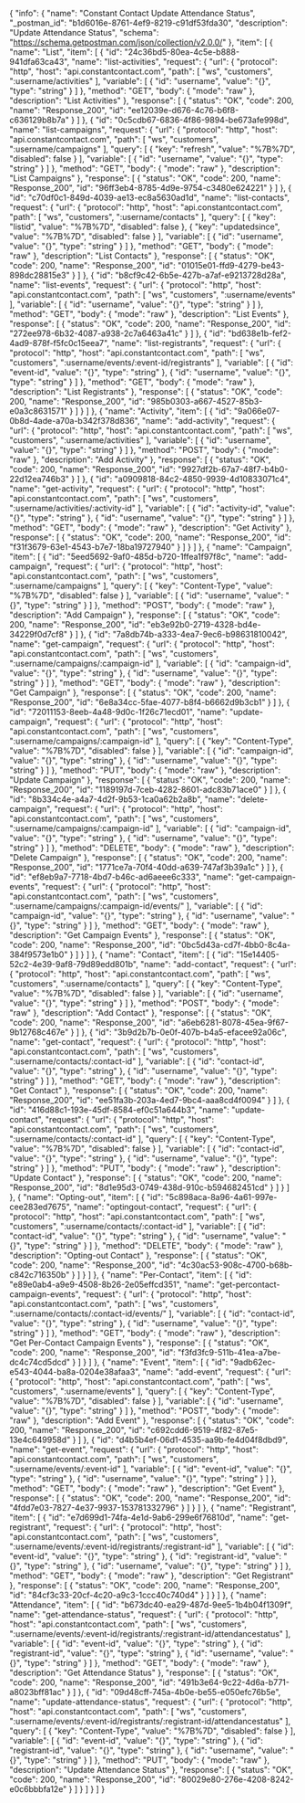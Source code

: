 {
  "info": {
    "name": "Constant Contact Update Attendance Status",
    "_postman_id": "b1d6016e-8761-4ef9-8219-c91df53fda30",
    "description": "Update Attendance Status",
    "schema": "https://schema.getpostman.com/json/collection/v2.0.0/"
  },
  "item": [
    {
      "name": "List",
      "item": [
        {
          "id": "24c36bd5-80ea-4c5e-b888-941dfa63ca43",
          "name": "list-activities",
          "request": {
            "url": {
              "protocol": "http",
              "host": "api.constantcontact.com",
              "path": [
                "ws",
                "customers",
                ":username/activities"
              ],
              "variable": [
                {
                  "id": "username",
                  "value": "{}",
                  "type": "string"
                }
              ]
            },
            "method": "GET",
            "body": {
              "mode": "raw"
            },
            "description": "List Activities"
          },
          "response": [
            {
              "status": "OK",
              "code": 200,
              "name": "Response_200",
              "id": "ee12039e-d676-4c76-b6f8-c636129b8b7a"
            }
          ]
        },
        {
          "id": "0c5cdb67-6836-4f86-9894-be673afe998d",
          "name": "list-campaigns",
          "request": {
            "url": {
              "protocol": "http",
              "host": "api.constantcontact.com",
              "path": [
                "ws",
                "customers",
                ":username/campaigns"
              ],
              "query": [
                {
                  "key": "refresh",
                  "value": "%7B%7D",
                  "disabled": false
                }
              ],
              "variable": [
                {
                  "id": "username",
                  "value": "{}",
                  "type": "string"
                }
              ]
            },
            "method": "GET",
            "body": {
              "mode": "raw"
            },
            "description": "List Campaigns"
          },
          "response": [
            {
              "status": "OK",
              "code": 200,
              "name": "Response_200",
              "id": "96ff3eb4-8785-4d9e-9754-c3480e624221"
            }
          ]
        },
        {
          "id": "c70df0c1-849d-4039-ae13-ec8a5630ad1d",
          "name": "list-contacts",
          "request": {
            "url": {
              "protocol": "http",
              "host": "api.constantcontact.com",
              "path": [
                "ws",
                "customers",
                ":username/contacts"
              ],
              "query": [
                {
                  "key": "listid",
                  "value": "%7B%7D",
                  "disabled": false
                },
                {
                  "key": "updatedsince",
                  "value": "%7B%7D",
                  "disabled": false
                }
              ],
              "variable": [
                {
                  "id": "username",
                  "value": "{}",
                  "type": "string"
                }
              ]
            },
            "method": "GET",
            "body": {
              "mode": "raw"
            },
            "description": "List Contacts"
          },
          "response": [
            {
              "status": "OK",
              "code": 200,
              "name": "Response_200",
              "id": "01015e01-ffd9-4279-be43-898dc28815e3"
            }
          ]
        },
        {
          "id": "b8cf9c42-6b5e-427b-a7af-e9213728d28a",
          "name": "list-events",
          "request": {
            "url": {
              "protocol": "http",
              "host": "api.constantcontact.com",
              "path": [
                "ws",
                "customers",
                ":username/events"
              ],
              "variable": [
                {
                  "id": "username",
                  "value": "{}",
                  "type": "string"
                }
              ]
            },
            "method": "GET",
            "body": {
              "mode": "raw"
            },
            "description": "List Events"
          },
          "response": [
            {
              "status": "OK",
              "code": 200,
              "name": "Response_200",
              "id": "272ee978-6b32-4087-a938-2c7a6463a41c"
            }
          ]
        },
        {
          "id": "bd638e1b-fef2-4ad9-878f-f5fc0c15eea7",
          "name": "list-registrants",
          "request": {
            "url": {
              "protocol": "http",
              "host": "api.constantcontact.com",
              "path": [
                "ws",
                "customers",
                ":username/events/:event-id/registrants"
              ],
              "variable": [
                {
                  "id": "event-id",
                  "value": "{}",
                  "type": "string"
                },
                {
                  "id": "username",
                  "value": "{}",
                  "type": "string"
                }
              ]
            },
            "method": "GET",
            "body": {
              "mode": "raw"
            },
            "description": "List Registrants"
          },
          "response": [
            {
              "status": "OK",
              "code": 200,
              "name": "Response_200",
              "id": "985b0303-a667-4527-85b3-e0a3c8631571"
            }
          ]
        }
      ]
    },
    {
      "name": "Activity",
      "item": [
        {
          "id": "9a066e07-0b8d-4ade-a70a-b342f378d836",
          "name": "add-activity",
          "request": {
            "url": {
              "protocol": "http",
              "host": "api.constantcontact.com",
              "path": [
                "ws",
                "customers",
                ":username/activities"
              ],
              "variable": [
                {
                  "id": "username",
                  "value": "{}",
                  "type": "string"
                }
              ]
            },
            "method": "POST",
            "body": {
              "mode": "raw"
            },
            "description": "Add Activity"
          },
          "response": [
            {
              "status": "OK",
              "code": 200,
              "name": "Response_200",
              "id": "9927df2b-67a7-48f7-b4b0-22d12ea746b3"
            }
          ]
        },
        {
          "id": "a0909818-84c2-4850-9939-4d10833071c4",
          "name": "get-activity",
          "request": {
            "url": {
              "protocol": "http",
              "host": "api.constantcontact.com",
              "path": [
                "ws",
                "customers",
                ":username/activities/:activity-id"
              ],
              "variable": [
                {
                  "id": "activity-id",
                  "value": "{}",
                  "type": "string"
                },
                {
                  "id": "username",
                  "value": "{}",
                  "type": "string"
                }
              ]
            },
            "method": "GET",
            "body": {
              "mode": "raw"
            },
            "description": "Get Activity"
          },
          "response": [
            {
              "status": "OK",
              "code": 200,
              "name": "Response_200",
              "id": "f31f3679-63e1-4543-b7e7-18ba19727940"
            }
          ]
        }
      ]
    },
    {
      "name": "Campaign",
      "item": [
        {
          "id": "5eed5692-9af0-485d-b720-1ffea1f97f8c",
          "name": "add-campaign",
          "request": {
            "url": {
              "protocol": "http",
              "host": "api.constantcontact.com",
              "path": [
                "ws",
                "customers",
                ":username/campaigns"
              ],
              "query": [
                {
                  "key": "Content-Type",
                  "value": "%7B%7D",
                  "disabled": false
                }
              ],
              "variable": [
                {
                  "id": "username",
                  "value": "{}",
                  "type": "string"
                }
              ]
            },
            "method": "POST",
            "body": {
              "mode": "raw"
            },
            "description": "Add Campaign"
          },
          "response": [
            {
              "status": "OK",
              "code": 200,
              "name": "Response_200",
              "id": "eb3e92b0-2719-4328-bd4e-34229f0d7cf8"
            }
          ]
        },
        {
          "id": "7a8db74b-a333-4ea7-9ec6-b98631810042",
          "name": "get-campaign",
          "request": {
            "url": {
              "protocol": "http",
              "host": "api.constantcontact.com",
              "path": [
                "ws",
                "customers",
                ":username/campaigns/:campaign-id"
              ],
              "variable": [
                {
                  "id": "campaign-id",
                  "value": "{}",
                  "type": "string"
                },
                {
                  "id": "username",
                  "value": "{}",
                  "type": "string"
                }
              ]
            },
            "method": "GET",
            "body": {
              "mode": "raw"
            },
            "description": "Get Campaign"
          },
          "response": [
            {
              "status": "OK",
              "code": 200,
              "name": "Response_200",
              "id": "6e8a34cc-5fae-4077-b8f4-b6662d9b3cb1"
            }
          ]
        },
        {
          "id": "72011153-8eeb-4a48-9d0c-1f26c71ecd01",
          "name": "update-campaign",
          "request": {
            "url": {
              "protocol": "http",
              "host": "api.constantcontact.com",
              "path": [
                "ws",
                "customers",
                ":username/campaigns/:campaign-id"
              ],
              "query": [
                {
                  "key": "Content-Type",
                  "value": "%7B%7D",
                  "disabled": false
                }
              ],
              "variable": [
                {
                  "id": "campaign-id",
                  "value": "{}",
                  "type": "string"
                },
                {
                  "id": "username",
                  "value": "{}",
                  "type": "string"
                }
              ]
            },
            "method": "PUT",
            "body": {
              "mode": "raw"
            },
            "description": "Update Campaign"
          },
          "response": [
            {
              "status": "OK",
              "code": 200,
              "name": "Response_200",
              "id": "1189197d-7ceb-4282-8601-adc83b71ace0"
            }
          ]
        },
        {
          "id": "8b334c4e-a4a7-4d2f-9b53-1ca0a62b2a8b",
          "name": "delete-campaign",
          "request": {
            "url": {
              "protocol": "http",
              "host": "api.constantcontact.com",
              "path": [
                "ws",
                "customers",
                ":username/campaigns/:campaign-id"
              ],
              "variable": [
                {
                  "id": "campaign-id",
                  "value": "{}",
                  "type": "string"
                },
                {
                  "id": "username",
                  "value": "{}",
                  "type": "string"
                }
              ]
            },
            "method": "DELETE",
            "body": {
              "mode": "raw"
            },
            "description": "Delete Campaign"
          },
          "response": [
            {
              "status": "OK",
              "code": 200,
              "name": "Response_200",
              "id": "1771ce7a-70f4-40dd-a639-747af3b39a1c"
            }
          ]
        },
        {
          "id": "ef8eb9a7-7718-4bd7-b46c-ad6aeee6c333",
          "name": "get-campaign-events",
          "request": {
            "url": {
              "protocol": "http",
              "host": "api.constantcontact.com",
              "path": [
                "ws",
                "customers",
                ":username/campaigns/:campaign-id/events/"
              ],
              "variable": [
                {
                  "id": "campaign-id",
                  "value": "{}",
                  "type": "string"
                },
                {
                  "id": "username",
                  "value": "{}",
                  "type": "string"
                }
              ]
            },
            "method": "GET",
            "body": {
              "mode": "raw"
            },
            "description": "Get Campaign Events"
          },
          "response": [
            {
              "status": "OK",
              "code": 200,
              "name": "Response_200",
              "id": "0bc5d43a-cd7f-4bb0-8c4a-384f9573e1b0"
            }
          ]
        }
      ]
    },
    {
      "name": "Contact",
      "item": [
        {
          "id": "15e14405-52c2-4e39-9af8-79d89edd801b",
          "name": "add-contact",
          "request": {
            "url": {
              "protocol": "http",
              "host": "api.constantcontact.com",
              "path": [
                "ws",
                "customers",
                ":username/contacts"
              ],
              "query": [
                {
                  "key": "Content-Type",
                  "value": "%7B%7D",
                  "disabled": false
                }
              ],
              "variable": [
                {
                  "id": "username",
                  "value": "{}",
                  "type": "string"
                }
              ]
            },
            "method": "POST",
            "body": {
              "mode": "raw"
            },
            "description": "Add Contact"
          },
          "response": [
            {
              "status": "OK",
              "code": 200,
              "name": "Response_200",
              "id": "a6eb6281-8078-45ea-9f67-9b12768c467e"
            }
          ]
        },
        {
          "id": "3b9d2b7b-0e0f-407b-b4a5-efacee92a06c",
          "name": "get-contact",
          "request": {
            "url": {
              "protocol": "http",
              "host": "api.constantcontact.com",
              "path": [
                "ws",
                "customers",
                ":username/contacts/:contact-id"
              ],
              "variable": [
                {
                  "id": "contact-id",
                  "value": "{}",
                  "type": "string"
                },
                {
                  "id": "username",
                  "value": "{}",
                  "type": "string"
                }
              ]
            },
            "method": "GET",
            "body": {
              "mode": "raw"
            },
            "description": "Get Contact"
          },
          "response": [
            {
              "status": "OK",
              "code": 200,
              "name": "Response_200",
              "id": "ee51fa3b-203a-4ed7-9bc4-aaa8cd4f0094"
            }
          ]
        },
        {
          "id": "416d88c1-193e-45df-8584-ef0c51a644b3",
          "name": "update-contact",
          "request": {
            "url": {
              "protocol": "http",
              "host": "api.constantcontact.com",
              "path": [
                "ws",
                "customers",
                ":username/contacts/:contact-id"
              ],
              "query": [
                {
                  "key": "Content-Type",
                  "value": "%7B%7D",
                  "disabled": false
                }
              ],
              "variable": [
                {
                  "id": "contact-id",
                  "value": "{}",
                  "type": "string"
                },
                {
                  "id": "username",
                  "value": "{}",
                  "type": "string"
                }
              ]
            },
            "method": "PUT",
            "body": {
              "mode": "raw"
            },
            "description": "Update Contact"
          },
          "response": [
            {
              "status": "OK",
              "code": 200,
              "name": "Response_200",
              "id": "8d1e95d3-0749-438d-910c-b594682451cd"
            }
          ]
        }
      ]
    },
    {
      "name": "Opting-out",
      "item": [
        {
          "id": "5c898aca-8a96-4a61-997e-cee283ed7675",
          "name": "optingout-contact",
          "request": {
            "url": {
              "protocol": "http",
              "host": "api.constantcontact.com",
              "path": [
                "ws",
                "customers",
                ":username/contacts/:contact-id"
              ],
              "variable": [
                {
                  "id": "contact-id",
                  "value": "{}",
                  "type": "string"
                },
                {
                  "id": "username",
                  "value": "{}",
                  "type": "string"
                }
              ]
            },
            "method": "DELETE",
            "body": {
              "mode": "raw"
            },
            "description": "Opting-out Contact"
          },
          "response": [
            {
              "status": "OK",
              "code": 200,
              "name": "Response_200",
              "id": "4c30ac53-908c-4700-b68b-c842c716350b"
            }
          ]
        }
      ]
    },
    {
      "name": "Per-Contact",
      "item": [
        {
          "id": "e89e0ab4-a9e9-4508-8b26-2e05effcd351",
          "name": "get-percontact-campaign-events",
          "request": {
            "url": {
              "protocol": "http",
              "host": "api.constantcontact.com",
              "path": [
                "ws",
                "customers",
                ":username/contacts/:contact-id/events/"
              ],
              "variable": [
                {
                  "id": "contact-id",
                  "value": "{}",
                  "type": "string"
                },
                {
                  "id": "username",
                  "value": "{}",
                  "type": "string"
                }
              ]
            },
            "method": "GET",
            "body": {
              "mode": "raw"
            },
            "description": "Get Per-Contact Campaign Events"
          },
          "response": [
            {
              "status": "OK",
              "code": 200,
              "name": "Response_200",
              "id": "f3fd3fc9-511b-41ea-a7be-dc4c74cd5dcd"
            }
          ]
        }
      ]
    },
    {
      "name": "Event",
      "item": [
        {
          "id": "9adb62ec-e543-4044-ba8a-0204e38afaa3",
          "name": "add-event",
          "request": {
            "url": {
              "protocol": "http",
              "host": "api.constantcontact.com",
              "path": [
                "ws",
                "customers",
                ":username/events"
              ],
              "query": [
                {
                  "key": "Content-Type",
                  "value": "%7B%7D",
                  "disabled": false
                }
              ],
              "variable": [
                {
                  "id": "username",
                  "value": "{}",
                  "type": "string"
                }
              ]
            },
            "method": "POST",
            "body": {
              "mode": "raw"
            },
            "description": "Add Event"
          },
          "response": [
            {
              "status": "OK",
              "code": 200,
              "name": "Response_200",
              "id": "c692cdd6-9519-4f82-87e5-13e4c649958d"
            }
          ]
        },
        {
          "id": "d4b5b4ef-06d1-4535-aa9b-fe4d04f8dbd9",
          "name": "get-event",
          "request": {
            "url": {
              "protocol": "http",
              "host": "api.constantcontact.com",
              "path": [
                "ws",
                "customers",
                ":username/events/:event-id"
              ],
              "variable": [
                {
                  "id": "event-id",
                  "value": "{}",
                  "type": "string"
                },
                {
                  "id": "username",
                  "value": "{}",
                  "type": "string"
                }
              ]
            },
            "method": "GET",
            "body": {
              "mode": "raw"
            },
            "description": "Get Event"
          },
          "response": [
            {
              "status": "OK",
              "code": 200,
              "name": "Response_200",
              "id": "4fdd7e03-7827-4e37-9937-153781332796"
            }
          ]
        }
      ]
    },
    {
      "name": "Registrant",
      "item": [
        {
          "id": "e7d699d1-74fa-4e1d-9ab6-299e6f76810d",
          "name": "get-registrant",
          "request": {
            "url": {
              "protocol": "http",
              "host": "api.constantcontact.com",
              "path": [
                "ws",
                "customers",
                ":username/events/:event-id/registrants/:registrant-id"
              ],
              "variable": [
                {
                  "id": "event-id",
                  "value": "{}",
                  "type": "string"
                },
                {
                  "id": "registrant-id",
                  "value": "{}",
                  "type": "string"
                },
                {
                  "id": "username",
                  "value": "{}",
                  "type": "string"
                }
              ]
            },
            "method": "GET",
            "body": {
              "mode": "raw"
            },
            "description": "Get Registrant"
          },
          "response": [
            {
              "status": "OK",
              "code": 200,
              "name": "Response_200",
              "id": "84cf3c33-20cf-4c20-a9c3-1ccc40c740d4"
            }
          ]
        }
      ]
    },
    {
      "name": "Attendance",
      "item": [
        {
          "id": "b673dc40-ea29-487d-9ee5-1b4b04f1309f",
          "name": "get-attendance-status",
          "request": {
            "url": {
              "protocol": "http",
              "host": "api.constantcontact.com",
              "path": [
                "ws",
                "customers",
                ":username/events/:event-id/registrants/:registrant-id/attendancestatus"
              ],
              "variable": [
                {
                  "id": "event-id",
                  "value": "{}",
                  "type": "string"
                },
                {
                  "id": "registrant-id",
                  "value": "{}",
                  "type": "string"
                },
                {
                  "id": "username",
                  "value": "{}",
                  "type": "string"
                }
              ]
            },
            "method": "GET",
            "body": {
              "mode": "raw"
            },
            "description": "Get Attendance Status"
          },
          "response": [
            {
              "status": "OK",
              "code": 200,
              "name": "Response_200",
              "id": "491b3e64-9c22-4d6a-b771-a8023bff81ac"
            }
          ]
        },
        {
          "id": "09d48cff-745a-4b0e-be55-e050efc76b5e",
          "name": "update-attendance-status",
          "request": {
            "url": {
              "protocol": "http",
              "host": "api.constantcontact.com",
              "path": [
                "ws",
                "customers",
                ":username/events/:event-id/registrants/:registrant-id/attendancestatus"
              ],
              "query": [
                {
                  "key": "Content-Type",
                  "value": "%7B%7D",
                  "disabled": false
                }
              ],
              "variable": [
                {
                  "id": "event-id",
                  "value": "{}",
                  "type": "string"
                },
                {
                  "id": "registrant-id",
                  "value": "{}",
                  "type": "string"
                },
                {
                  "id": "username",
                  "value": "{}",
                  "type": "string"
                }
              ]
            },
            "method": "PUT",
            "body": {
              "mode": "raw"
            },
            "description": "Update Attendance Status"
          },
          "response": [
            {
              "status": "OK",
              "code": 200,
              "name": "Response_200",
              "id": "80029e80-276e-4208-8242-e0c6bbbfa12e"
            }
          ]
        }
      ]
    }
  ]
}